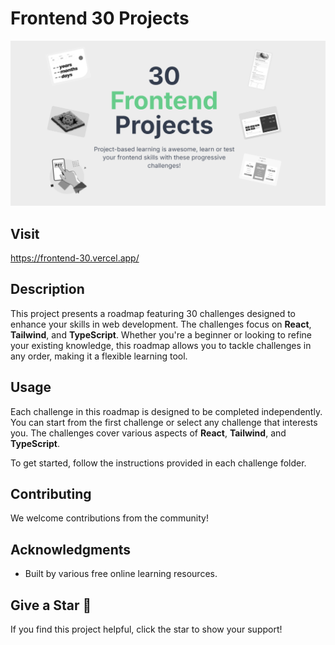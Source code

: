 # Frontend 30 Projects

![alt text](app/opengraph-image.png)

## Visit

https://frontend-30.vercel.app/

## Description

This project presents a roadmap featuring 30 challenges designed to enhance your skills in web development. The challenges focus on **React**, **Tailwind**, and **TypeScript**. Whether you're a beginner or looking to refine your existing knowledge, this roadmap allows you to tackle challenges in any order, making it a flexible learning tool.

## Usage

Each challenge in this roadmap is designed to be completed independently. You can start from the first challenge or select any challenge that interests you. The challenges cover various aspects of **React**, **Tailwind**, and **TypeScript**.

To get started, follow the instructions provided in each challenge folder.

## Contributing

We welcome contributions from the community!

## Acknowledgments

- Built by various free online learning resources.

## Give a Star 🌟

If you find this project helpful, click the star to show your support!
